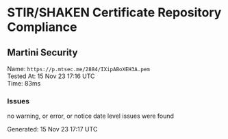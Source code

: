 # STIR/SHAKEN Certificate Repository Compliance

## Martini Security

Name: `https://p.mtsec.me/2884/IXipABoXEH3A.pem`\
Tested At: 15 Nov 23 17:16 UTC\
Time: 83ms

### Issues

no warning, or error, or notice date level issues were found

Generated: 15 Nov 23 17:17 UTC